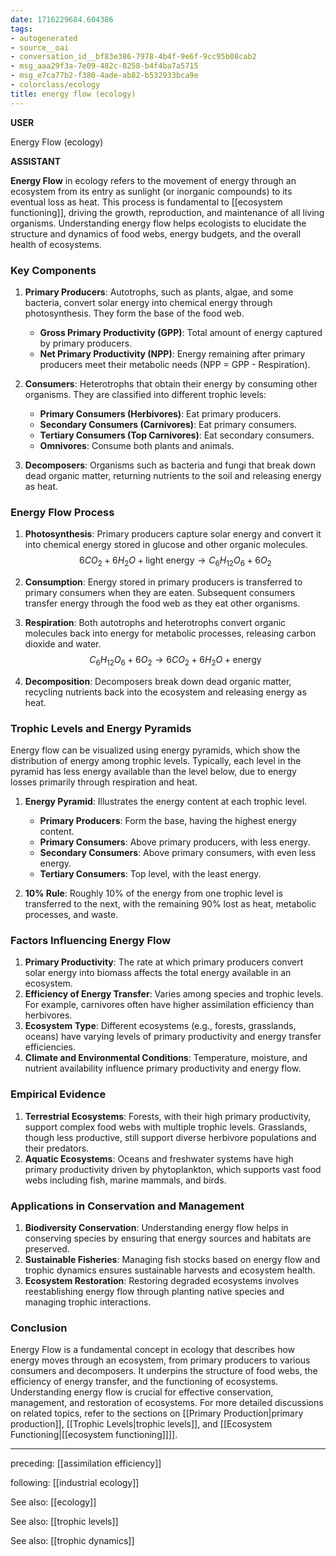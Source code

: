 ```yaml
---
date: 1716229684.604386
tags:
- autogenerated
- source__oai
- conversation_id__bf83e386-7978-4b4f-9e6f-9cc95b08cab2
- msg_aaa29f3a-7e09-482c-8258-b4f4ba7a5715
- msg_e7ca77b2-f380-4ade-ab82-b532933bca9e
- colorclass/ecology
title: energy flow (ecology)
---
```


**USER**

Energy Flow (ecology)


**ASSISTANT**

**Energy Flow** in ecology refers to the movement of energy through an ecosystem from its entry as sunlight (or inorganic compounds) to its eventual loss as heat. This process is fundamental to [[ecosystem functioning]], driving the growth, reproduction, and maintenance of all living organisms. Understanding energy flow helps ecologists to elucidate the structure and dynamics of food webs, energy budgets, and the overall health of ecosystems.

### Key Components

1. **Primary Producers**: Autotrophs, such as plants, algae, and some bacteria, convert solar energy into chemical energy through photosynthesis. They form the base of the food web.
   - **Gross Primary Productivity (GPP)**: Total amount of energy captured by primary producers.
   - **Net Primary Productivity (NPP)**: Energy remaining after primary producers meet their metabolic needs (NPP = GPP - Respiration).

2. **Consumers**: Heterotrophs that obtain their energy by consuming other organisms. They are classified into different trophic levels:
   - **Primary Consumers (Herbivores)**: Eat primary producers.
   - **Secondary Consumers (Carnivores)**: Eat primary consumers.
   - **Tertiary Consumers (Top Carnivores)**: Eat secondary consumers.
   - **Omnivores**: Consume both plants and animals.

3. **Decomposers**: Organisms such as bacteria and fungi that break down dead organic matter, returning nutrients to the soil and releasing energy as heat.

### Energy Flow Process

1. **Photosynthesis**: Primary producers capture solar energy and convert it into chemical energy stored in glucose and other organic molecules.
   $$
   6CO_2 + 6H_2O + \text{light energy} \rightarrow C_6H_{12}O_6 + 6O_2
   $$

2. **Consumption**: Energy stored in primary producers is transferred to primary consumers when they are eaten. Subsequent consumers transfer energy through the food web as they eat other organisms.

3. **Respiration**: Both autotrophs and heterotrophs convert organic molecules back into energy for metabolic processes, releasing carbon dioxide and water.
   $$
   C_6H_{12}O_6 + 6O_2 \rightarrow 6CO_2 + 6H_2O + \text{energy}
   $$

4. **Decomposition**: Decomposers break down dead organic matter, recycling nutrients back into the ecosystem and releasing energy as heat.

### Trophic Levels and Energy Pyramids

Energy flow can be visualized using energy pyramids, which show the distribution of energy among trophic levels. Typically, each level in the pyramid has less energy available than the level below, due to energy losses primarily through respiration and heat.

1. **Energy Pyramid**: Illustrates the energy content at each trophic level.
   - **Primary Producers**: Form the base, having the highest energy content.
   - **Primary Consumers**: Above primary producers, with less energy.
   - **Secondary Consumers**: Above primary consumers, with even less energy.
   - **Tertiary Consumers**: Top level, with the least energy.

2. **10% Rule**: Roughly 10% of the energy from one trophic level is transferred to the next, with the remaining 90% lost as heat, metabolic processes, and waste.

### Factors Influencing Energy Flow

1. **Primary Productivity**: The rate at which primary producers convert solar energy into biomass affects the total energy available in an ecosystem.
2. **Efficiency of Energy Transfer**: Varies among species and trophic levels. For example, carnivores often have higher assimilation efficiency than herbivores.
3. **Ecosystem Type**: Different ecosystems (e.g., forests, grasslands, oceans) have varying levels of primary productivity and energy transfer efficiencies.
4. **Climate and Environmental Conditions**: Temperature, moisture, and nutrient availability influence primary productivity and energy flow.

### Empirical Evidence

1. **Terrestrial Ecosystems**: Forests, with their high primary productivity, support complex food webs with multiple trophic levels. Grasslands, though less productive, still support diverse herbivore populations and their predators.
2. **Aquatic Ecosystems**: Oceans and freshwater systems have high primary productivity driven by phytoplankton, which supports vast food webs including fish, marine mammals, and birds.

### Applications in Conservation and Management

1. **Biodiversity Conservation**: Understanding energy flow helps in conserving species by ensuring that energy sources and habitats are preserved.
2. **Sustainable Fisheries**: Managing fish stocks based on energy flow and trophic dynamics ensures sustainable harvests and ecosystem health.
3. **Ecosystem Restoration**: Restoring degraded ecosystems involves reestablishing energy flow through planting native species and managing trophic interactions.

### Conclusion

Energy Flow is a fundamental concept in ecology that describes how energy moves through an ecosystem, from primary producers to various consumers and decomposers. It underpins the structure of food webs, the efficiency of energy transfer, and the functioning of ecosystems. Understanding energy flow is crucial for effective conservation, management, and restoration of ecosystems. For more detailed discussions on related topics, refer to the sections on [[Primary Production|primary production]], [[Trophic Levels|trophic levels]], and [[Ecosystem Functioning|[[ecosystem functioning]]]].


---

preceding: [[assimilation efficiency]]  


following: [[industrial ecology]]

See also: [[ecology]]


See also: [[trophic levels]]


See also: [[trophic dynamics]]
